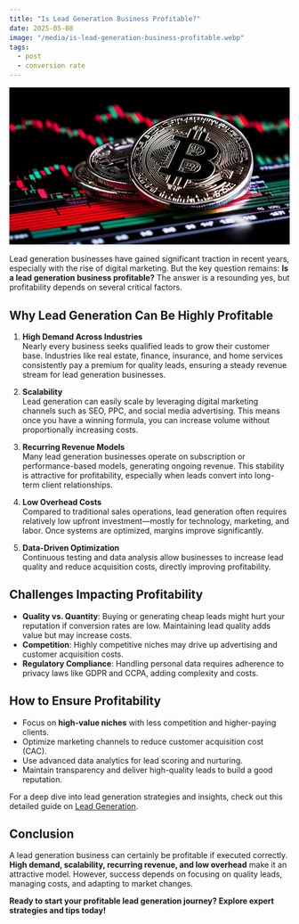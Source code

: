 ```yaml
---
title: "Is Lead Generation Business Profitable?"
date: 2025-05-08
image: "/media/is-lead-generation-business-profitable.webp"
tags:
  - post
  - conversion rate
---
```


![Is Lead Generation Business Profitable?](/media/is-lead-generation-business-profitable.webp)

Lead generation businesses have gained significant traction in recent years, especially with the rise of digital marketing. But the key question remains: **Is a lead generation business profitable?** The answer is a resounding yes, but profitability depends on several critical factors.

## Why Lead Generation Can Be Highly Profitable

1. **High Demand Across Industries**  
   Nearly every business seeks qualified leads to grow their customer base. Industries like real estate, finance, insurance, and home services consistently pay a premium for quality leads, ensuring a steady revenue stream for lead generation businesses.

2. **Scalability**  
   Lead generation can easily scale by leveraging digital marketing channels such as SEO, PPC, and social media advertising. This means once you have a winning formula, you can increase volume without proportionally increasing costs.

3. **Recurring Revenue Models**  
   Many lead generation businesses operate on subscription or performance-based models, generating ongoing revenue. This stability is attractive for profitability, especially when leads convert into long-term client relationships.

4. **Low Overhead Costs**  
   Compared to traditional sales operations, lead generation often requires relatively low upfront investment—mostly for technology, marketing, and labor. Once systems are optimized, margins improve significantly.

5. **Data-Driven Optimization**  
   Continuous testing and data analysis allow businesses to increase lead quality and reduce acquisition costs, directly improving profitability.

## Challenges Impacting Profitability

- **Quality vs. Quantity**: Buying or generating cheap leads might hurt your reputation if conversion rates are low. Maintaining lead quality adds value but may increase costs.
- **Competition**: Highly competitive niches may drive up advertising and customer acquisition costs.
- **Regulatory Compliance**: Handling personal data requires adherence to privacy laws like GDPR and CCPA, adding complexity and costs.

## How to Ensure Profitability

- Focus on **high-value niches** with less competition and higher-paying clients.
- Optimize marketing channels to reduce customer acquisition cost (CAC).
- Use advanced data analytics for lead scoring and nurturing.
- Maintain transparency and deliver high-quality leads to build a good reputation.

For a deep dive into lead generation strategies and insights, check out this detailed guide on [Lead Generation](https://leadcraftr.com/posts/lead-generation/).

## Conclusion

A lead generation business can certainly be profitable if executed correctly. **High demand, scalability, recurring revenue, and low overhead** make it an attractive model. However, success depends on focusing on quality leads, managing costs, and adapting to market changes.

**Ready to start your profitable lead generation journey? Explore expert strategies and tips today!**

